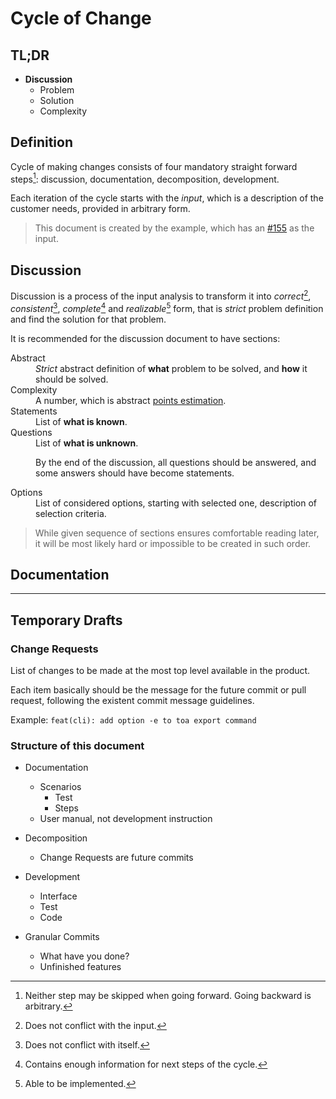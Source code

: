 # Cycle of Change

## TL;DR

- **Discussion**
    - Problem
    - Solution
    - Complexity

## Definition

Cycle of making changes consists of four mandatory straight forward steps[^1]: discussion,
documentation, decomposition, development.

Each iteration of the cycle starts with the *input*, which is a description of the customer needs,
provided in arbitrary form.

> This document is created by the example, which has
> an [#155](https://github.com/toa-io/toa/issues/155) as the input.

[^1]: Neither step may be skipped when going forward. Going backward is arbitrary.

## Discussion

Discussion is a process of the input analysis to transform it into *correct*[^2], *consistent*[^3],
*complete*[^4] and *realizable*[^5] form, that is *strict* problem definition and find the solution
for that problem.

It is recommended for the discussion document to have sections:

<dl>
<dt>Abstract</dt>
<dd>
<i>Strict</i> abstract definition of <b>what</b> problem to be solved, and <b>how</b> it should be solved.
</dd>
<dt>Complexity</dt>
<dd>A number, which is abstract <a href="https://www.atlassian.com/agile/project-management/estimation">points estimation</a>.</dd>
<dt>Statements</dt>
<dd>List of <b>what is known</b>.</dd>
<dt>Questions</dt>
<dd>
List of <b>what is unknown</b>.

By the end of the discussion, all questions should be answered, and some answers should have become
statements.
</dd>
<dt>Options</dt>
<dd>List of considered options, starting with selected one, description of selection criteria.</dd>
</dl>

> While given sequence of sections ensures comfortable reading later, it will be most likely hard or
> impossible to be created in such order.

[^2]: Does not conflict with the input.
[^3]: Does not conflict with itself.
[^4]: Contains enough information for next steps of the cycle.
[^5]: Able to be implemented.

## Documentation

---

## Temporary Drafts

### Change Requests

List of changes to be made at the most top level available in the product.

Each item basically should be the message for the future commit or pull request, following the
existent commit message guidelines.

Example: `feat(cli): add option -e to toa export command`

### Structure of this document

- Documentation
    - Scenarios
        - Test
        - Steps
    - User manual, not development instruction
- Decomposition
    - Change Requests are future commits
- Development
    - Interface
    - Test
    - Code

- Granular Commits
    - What have you done?
    - Unfinished features 
